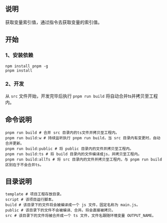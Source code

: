 ## 说明

获取变量索引值，通过指令去获取变量的索引值。

## 开始

### 1、安装依赖

```shell
npm install pnpm -g
pnpm install
```

### 2、开发

从 `src` 文件开始，开发完毕后执行 `pnpm run build` 将自动合并ts并拷贝至工程内。

## 命令说明

```shell
pnpm run build # 合并 src 目录内的ts文件并拷贝至工程内。
pnpm run build:w # 持续监听执行 pnpm run build，当 src 目录内有变更时，自动合并更新。
pnpm run build:public # 将 public 目录内的文件并拷贝至工程内。
pnpm run build:ts # 将 build 目录内的文件编译成js，并拷贝至工程内。
pnpm run build:allTs # 将 src 目录内的文件并拷贝至工程内，与 pnpm run build 区别在于不会合并ts。
```

## 目录说明

```shell
template # 项目工程存放目录。
script # 该项目运行脚本。
build # 该目录下的文件将会被编译成一个 js 文件，固定名称为 main.js。
public # 该目录下的文件不会被编译、合并。将会直接被拷贝。
src # 该目录下的文件将被合并成一个 ts 文件，文件名跟随环境变量 OUTPUT_NAME。
```

